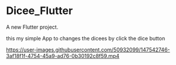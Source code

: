 # Dicee_Flutter

A new Flutter project.

this my simple App to changes the dicees by click the dice button 



https://user-images.githubusercontent.com/50932099/147542746-3af18f1f-4754-45a9-ad76-0b30192c8f59.mp4

